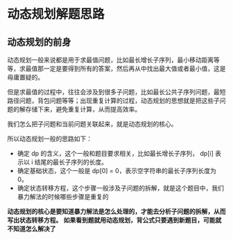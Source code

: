 # 动态规划解题思路


## 动态规划的前身

动态规划一般来说都是用于求最值问题，比如最长增长子序列，最小移动距离等等，求最值那一定是要得到所有的答案，然后再从中找出最大值或者最小值，这是毋庸置疑的。

但是求最值的过程中，往往会涉及到很多子问题，比如最长公共子序列问题，最短路径问题，背包问题等等；出现重复计算的过程，动态规划的思想就是把这些子问题的解存储下来，避免重复计算，从而提高效率。

我们怎么把子问题和当前问题关联起来，就是动态规划的核心。

所以动态规划一般的思路如下：

- 确定 dp 的含义，这个一般和题目要求相关，比如最长增长子序列， dp[i] 表示以 i 结尾的最长子序列的长度。
- 确定基础状态，这个一般是 dp[0] = 0，表示空字符串的最长子序列长度为 0。
- 确定状态转移方程，这个步骤一般涉及子问题的拆解，就是这个题目中，我们暴力解法的时候哪些步骤是重复的

**动态规划的核心是要知道暴力解法是怎么处理的，才能去分析子问题的拆解，从而写出状态转移方程。**
**如果看到题就用动态规划，背公式只要遇到新题目，可能就不知道怎么解决了**


